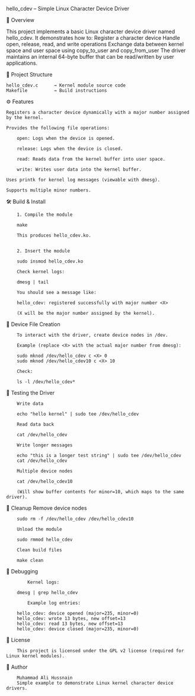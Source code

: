hello_cdev – Simple Linux Character Device Driver 


📌 Overview 

This project implements a basic Linux character device driver named hello_cdev. It demonstrates how to: Register a character device Handle open, release, read, and write operations Exchange data between kernel space and user space using copy_to_user and copy_from_user The driver maintains an internal 64-byte buffer that can be read/written by user applications. 



📂 Project Structure


    hello_cdev.c      → Kernel module source code
    Makefile          → Build instructions


⚙️ Features

    
    Registers a character device dynamically with a major number assigned by the kernel.

    Provides the following file operations:

        open: Logs when the device is opened.

        release: Logs when the device is closed.

        read: Reads data from the kernel buffer into user space.

        write: Writes user data into the kernel buffer.

    Uses printk for kernel log messages (viewable with dmesg).

    Supports multiple minor numbers.



🛠️ Build & Install

        1. Compile the module

        make

        This produces hello_cdev.ko.


        2. Insert the module

        sudo insmod hello_cdev.ko

        Check kernel logs:

        dmesg | tail

        You should see a message like:

        hello_cdev: registered successfully with major number <X>

        (X will be the major number assigned by the kernel).




📑 Device File Creation

        To interact with the driver, create device nodes in /dev.

        Example (replace <X> with the actual major number from dmesg):

        sudo mknod /dev/hello_cdev c <X> 0
        sudo mknod /dev/hello_cdev10 c <X> 10

        Check:

        ls -l /dev/hello_cdev*





🧪 Testing the Driver


        Write data

        echo "hello kernel" | sudo tee /dev/hello_cdev

        Read data back

        cat /dev/hello_cdev

        Write longer messages

        echo "this is a longer test string" | sudo tee /dev/hello_cdev
        cat /dev/hello_cdev

        Multiple device nodes

        cat /dev/hello_cdev10

        (Will show buffer contents for minor=10, which maps to the same driver).





🧹 Cleanup
        Remove device nodes

        sudo rm -f /dev/hello_cdev /dev/hello_cdev10

        Unload the module

        sudo rmmod hello_cdev

        Clean build files

        make clean




🔎 Debugging

            Kernel logs:

        dmesg | grep hello_cdev

            Example log entries:

        hello_cdev: device opened (major=235, minor=0)
        hello_cdev: wrote 13 bytes, new offset=13
        hello_cdev: read 13 bytes, new offset=13
        hello_cdev: device closed (major=235, minor=0)



📜 License

        This project is licensed under the GPL v2 license (required for Linux kernel modules).




👤 Author

        Muhammad Ali Hussnain
        Simple example to demonstrate Linux kernel character device drivers.